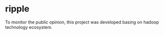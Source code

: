 # ripple
To monitor the public opinion, this project was developed basing on hadoop technology ecosystem.
